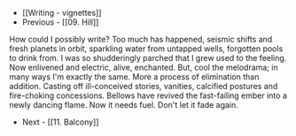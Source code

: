- [[Writing - vignettes]]
- Previous - [[09. Hill]]

How could I possibly write? Too much has happened, seismic shifts and fresh planets in orbit, sparkling water from untapped wells, forgotten pools to drink from. I was so shudderingly parched that I grew used to the feeling. Now enlivened and electric, alive, enchanted. But, cool the melodrama; in many ways I'm exactly the same. More a process of elimination than addition. Casting off ill-conceived stories, vanities, calcified postures and fire-choking concessions. Bellows have revived the fast-failing ember into a newly dancing flame. Now it needs fuel. Don't let it fade again. 


- Next - [[11. Balcony]]